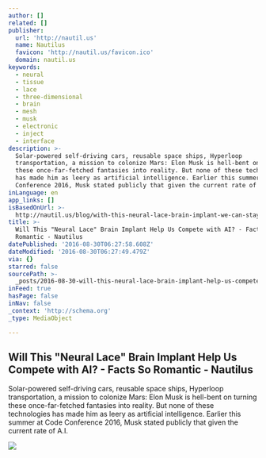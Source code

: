 ```yaml
---
author: []
related: []
publisher:
  url: 'http://nautil.us'
  name: Nautilus
  favicon: 'http://nautil.us/favicon.ico'
  domain: nautil.us
keywords:
  - neural
  - tissue
  - lace
  - three-dimensional
  - brain
  - mesh
  - musk
  - electronic
  - inject
  - interface
description: >-
  Solar-powered self-driving cars, reusable space ships, Hyperloop
  transportation, a mission to colonize Mars: Elon Musk is hell-bent on turning
  these once-far-fetched fantasies into reality. But none of these technologies
  has made him as leery as artificial intelligence. Earlier this summer at Code
  Conference 2016, Musk stated publicly that given the current rate of A.I.
inLanguage: en
app_links: []
isBasedOnUrl: >-
  http://nautil.us/blog/with-this-neural-lace-brain-implant-we-can-stay-as-smart-as-ai
title: >-
  Will This "Neural Lace" Brain Implant Help Us Compete with AI? - Facts So
  Romantic - Nautilus
datePublished: '2016-08-30T06:27:58.608Z'
dateModified: '2016-08-30T06:27:49.479Z'
via: {}
starred: false
sourcePath: >-
  _posts/2016-08-30-will-this-neural-lace-brain-implant-help-us-compete-with-a.md
inFeed: true
hasPage: false
inNav: false
_context: 'http://schema.org'
_type: MediaObject

---
```

<article style=""><h1>Will This "Neural Lace" Brain Implant Help Us Compete with AI? - Facts So Romantic - Nautilus</h1><p>Solar-powered self-driving cars, reusable space ships, Hyperloop transportation, a mission to colonize Mars: Elon Musk is hell-bent on turning these once-far-fetched fantasies into reality. But none of these technologies has made him as leery as artificial intelligence. Earlier this summer at Code Conference 2016, Musk stated publicly that given the current rate of A.I.</p><img src="http://static.nautil.us/10267_9bde76f262285bb1eaeb7b40c758b53e.jpg" /></article>